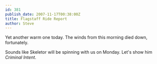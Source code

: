 ```yaml
---
id: 381
publish_date: 2007-11-17T00:38:00Z
title: Flagstaff Ride Report
author: Steve
---
```

Yet another warm one today. The winds from this morning died down, fortunately.

Sounds like Skeletor will be spinning with us on Monday. Let's show him _Criminal Intent_.